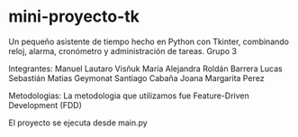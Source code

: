 # mini-proyecto-tk
Un pequeño asistente de tiempo hecho en Python con Tkinter, combinando reloj, alarma, cronómetro y administración de tareas.
Grupo 3 

Integrantes:
Manuel Lautaro Visñuk
María Alejandra Roldán 
Barrera Lucas Sebastián
Matias Geymonat
Santiago Cabaña
Joana Margarita Perez

Metodologias:
La metodologia que utilizamos fue Feature-Driven Development (FDD)

El proyecto se ejecuta desde main.py
